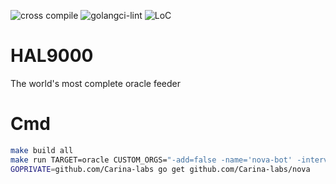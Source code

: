 ![cross compile](https://github.com/Carina-labs/HAL9000/actions/workflows/build.yml/badge.svg)
![golangci-lint](https://github.com/Carina-labs/HAL9000/actions/workflows/lint.yml/badge.svg)
![LoC](https://img.shields.io/badge/line%20of%20codes-744-informational)

# HAL9000
The world's most complete oracle feeder

# Cmd
```bash
make build all
make run TARGET=oracle CUSTOM_ORGS="-add=false -name='nova-bot' -interval=2"
GOPRIVATE=github.com/Carina-labs go get github.com/Carina-labs/nova
```
